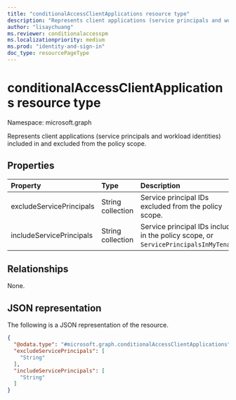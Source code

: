 ```yaml
---
title: "conditionalAccessClientApplications resource type"
description: "Represents client applications (service principals and workload identities) included in and excluded from the policy scope."
author: "lisaychuang"
ms.reviewer: conditionalaccesspm
ms.localizationpriority: medium
ms.prod: "identity-and-sign-in"
doc_type: resourcePageType
---
```


# conditionalAccessClientApplications resource type

Namespace: microsoft.graph

Represents client applications (service principals and workload identities) included in and excluded from the policy scope.

## Properties
|Property|Type|Description|
|:---|:---|:---|
|excludeServicePrincipals|String collection|Service principal IDs excluded from the policy scope.|
|includeServicePrincipals|String collection|Service principal IDs included in the policy scope, or `ServicePrincipalsInMyTenant`. |

## Relationships
None.

## JSON representation
The following is a JSON representation of the resource.
<!-- {
  "blockType": "resource",
  "@odata.type": "microsoft.graph.conditionalAccessClientApplications"
}
-->
``` json
{
  "@odata.type": "#microsoft.graph.conditionalAccessClientApplications",
  "excludeServicePrincipals": [
    "String"
  ],
  "includeServicePrincipals": [
    "String"
  ]
}
```

